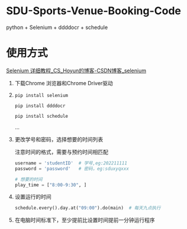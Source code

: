 # SDU-Sports-Venue-Booking-Code

python + Selenium + ddddocr + schedule

# 使用方式

[Selenium 详细教程_CS_Hoyun的博客-CSDN博客_selenium](https://blog.csdn.net/sinat_28631741/article/details/115634230)

1. 下载Chrome 浏览器和Chrome Driver驱动

2. `pip install selenium`

   `pip install ddddocr `

   `pip install schedule`

   ...

3. 更改学号和密码，选择想要的时间列表

   注意时间的格式，需要与预约时间相匹配

   ```py
   username = 'studentID'  # 学号,eg:202211111
   password = 'password'   # 密码，eg:sduxyqxxx
   
   # 想要的时间
   play_time = ["8:00-9:30", ]
   ```

4. 设置运行的时间

   ```py
   schedule.every().day.at("09:00").do(main)  # 每天九点执行
   ```

5. 在电脑时间标准下，至少提前比设置时间提前一分钟运行程序
